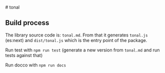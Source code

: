 # tonal


## Build process

The library source code is: `tonal.md`. From that it generates `tonal.js` (es:next) and `dist/tonal.js` which is the entry point of the package.

Run test with `npm run test` (generate a new version from `tonal.md` and run tests against that)

Run docco with `npm run docs`
